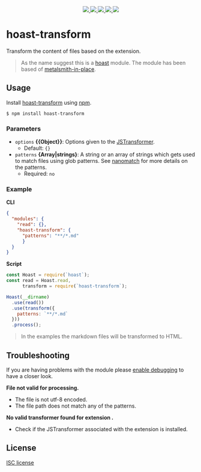 <div align="center">
  <a title="Version master branch" href="https://github.com/hoast/hoast-transform#readme" target="_blank" rel="noopener">
    <img src="https://img.shields.io/github/package-json/v/hoast/hoast-transform.svg?label=master&style=flat-square"/>
  </a>
  <a title="Version npm package" href="https://npmjs.com/package/hoast-transform" target="_blank" rel="noopener">
    <img src="https://img.shields.io/npm/v/hoast-transform.svg?label=npm&style=flat-square"/>
  </a>
  <a title="License agreement" href="https://github.com/hoast/hoast-transform/blob/master/LICENSE" target="_blank" rel="noopener">
    <img src="https://img.shields.io/github/license/hoast/hoast-transform.svg?style=flat-square"/>
  </a>
  <a title="Travis-ci build statis" href="https://travis-ci.org/hoast/hoast-transform" target="_blank" rel="noopener">
    <img src="https://img.shields.io/travis-ci/hoast/hoast-transform.svg?branch=master&style=flat-square"/>
  </a>
  <a title="Open issues on GitHub" href="https://github.com/hoast/hoast-transform/issues" target="_blank" rel="noopener">
    <img src="https://img.shields.io/github/issues/hoast/hoast-transform.svg?style=flat-square"/>
  </a>
</div>

# hoast-transform

Transform the content of files based on the extension.

> As the name suggest this is a [hoast](https://github.com/hoast/hoast#readme) module. The module has been based of [metalsmith-in-place](https://github.com/metalsmith/metalsmith-in-place#readme).

## Usage

Install [hoast-transform](https://npmjs.com/package/hoast-transform) using [npm](https://npmjs.com).

```
$ npm install hoast-transform
```

### Parameters

* `options` **{{Object}}**: Options given to the [JSTransformer](https://github.com/jstransformers/jstransformer#readme).
	* Default: `{}`
* `patterns` **{Array|strings}**: A string or an array of strings which gets used to match files using glob patterns. See [nanomatch](https://github.com/micromatch/nanomatch#readme) for more details on the patterns.
	* Required: `no`

### Example

**CLI**

```json
{
  "modules": {
    "read": {},
    "hoast-transform": {
      "patterns": "**/*.md"
 	  }
  }
}
```

**Script**

```javascript
const Hoast = require(`hoast`);
const read = Hoast.read,
      transform = require(`hoast-transform`);

Hoast(__dirname)
  .use(read())
  .use(transform({
    patterns: `**/*.md`
  }))
  .process();
```

> In the examples the markdown files will be transformed to HTML.

## Troubleshooting

If you are having problems with the module please [enable debugging](https://github.com/hoast/hoast#debugging) to have a closer look.

**File not valid for processing.**
* The file is not utf-8 encoded.
* The file path does not match any of the patterns.

**No valid transformer found for extension <extension>.**
* Check if the JSTransformer associated with the extension is installed.

## License

[ISC license](https://github.com/hoast/hoast-transform/blob/master/LICENSE)